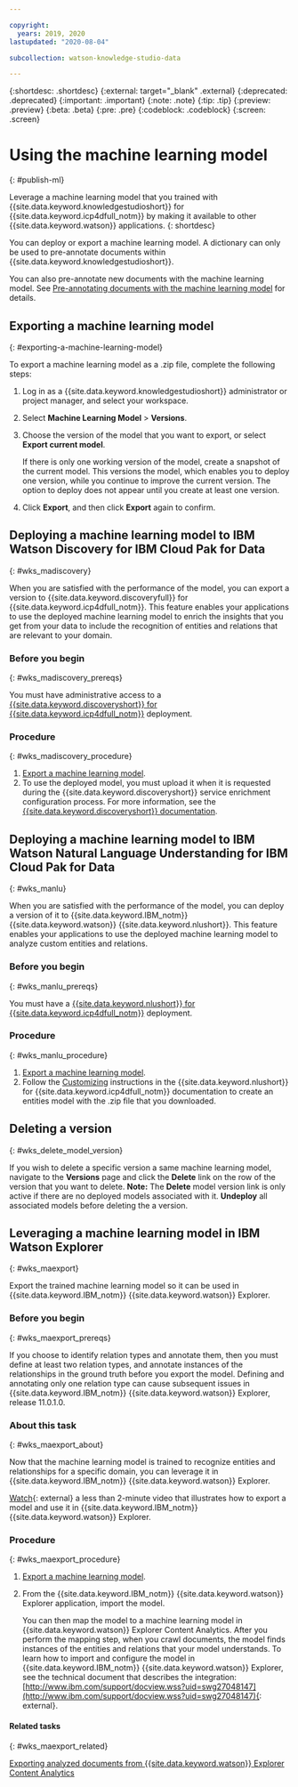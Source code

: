 ```yaml
---

copyright:
  years: 2019, 2020
lastupdated: "2020-08-04"

subcollection: watson-knowledge-studio-data

---
```


{:shortdesc: .shortdesc}
{:external: target="_blank" .external}
{:deprecated: .deprecated}
{:important: .important}
{:note: .note}
{:tip: .tip}
{:preview: .preview}
{:beta: .beta}
{:pre: .pre}
{:codeblock: .codeblock}
{:screen: .screen}

# Using the machine learning model
{: #publish-ml}

Leverage a machine learning model that you trained with {{site.data.keyword.knowledgestudioshort}} for {{site.data.keyword.icp4dfull_notm}} by making it available to other {{site.data.keyword.watson}} applications.
{: shortdesc}

You can deploy or export a machine learning model. A dictionary can only be used to pre-annotate documents within {{site.data.keyword.knowledgestudioshort}}.

You can also pre-annotate new documents with the machine learning model. See [Pre-annotating documents with the machine learning model](/docs/watson-knowledge-studio-data?topic=watson-knowledge-studio-data-preannotation#wks_preannotsire) for details.

## Exporting a machine learning model
{: #exporting-a-machine-learning-model}

To export a machine learning model as a .zip file, complete the following steps:

1. Log in as a {{site.data.keyword.knowledgestudioshort}} administrator or project manager, and select your workspace.
2. Select **Machine Learning Model** > **Versions**.
3. Choose the version of the model that you want to export, or select **Export current model**.

    If there is only one working version of the model, create a snapshot of the current model. This versions the model, which enables you to deploy one version, while you continue to improve the current version. The option to deploy does not appear until you create at least one version.

4. Click **Export**, and then click **Export** again to confirm.

## Deploying a machine learning model to IBM Watson Discovery for IBM Cloud Pak for Data
{: #wks_madiscovery}

When you are satisfied with the performance of the model, you can export a version to {{site.data.keyword.discoveryfull}} for {{site.data.keyword.icp4dfull_notm}}. This feature enables your applications to use the deployed machine learning model to enrich the insights that you get from your data to include the recognition of entities and relations that are relevant to your domain.

### Before you begin
{: #wks_madiscovery_prereqs}

You must have administrative access to a [{{site.data.keyword.discoveryshort}} for {{site.data.keyword.icp4dfull_notm}}](/docs/discovery-data) deployment.

### Procedure
{: #wks_madiscovery_procedure}

1. [Export a machine learning model](#exporting-a-machine-learning-model).
2. To use the deployed model, you must upload it when it is requested during the {{site.data.keyword.discoveryshort}} service enrichment configuration process. For more information, see the [{{site.data.keyword.discoveryshort}} documentation](/docs/discovery-data?topic=discovery-data-create-enrichments#machinelearning-enrichment).

## Deploying a machine learning model to IBM Watson Natural Language Understanding for IBM Cloud Pak for Data
{: #wks_manlu}

When you are satisfied with the performance of the model, you can deploy a version of it to {{site.data.keyword.IBM_notm}} {{site.data.keyword.watson}} {{site.data.keyword.nlushort}}. This feature enables your applications to use the deployed machine learning model to analyze custom entities and relations.

### Before you begin
{: #wks_manlu_prereqs}

You must have a [{{site.data.keyword.nlushort}} for {{site.data.keyword.icp4dfull_notm}}](/docs/natural-language-understanding-data) deployment.

### Procedure
{: #wks_manlu_procedure}

1. [Export a machine learning model](#exporting-a-machine-learning-model).
2. Follow the [Customizing](/docs/natural-language-understanding-data?topic=natural-language-understanding-data-customizing) instructions in the {{site.data.keyword.nlushort}} for {{site.data.keyword.icp4dfull_notm}} documentation to create an entities model with the .zip file that you downloaded.

## Deleting a version
{: #wks_delete_model_version}

If you wish to delete a specific version a same machine learning model, navigate to the **Versions** page and click the **Delete** link on the row of the version that you want to delete.
**Note:** The **Delete** model version link is only active if there are no deployed models associated with it. **Undeploy** all associated models before deleting the a version.

## Leveraging a machine learning model in IBM Watson Explorer
{: #wks_maexport}

Export the trained machine learning model so it can be used in {{site.data.keyword.IBM_notm}} {{site.data.keyword.watson}} Explorer.

### Before you begin
{: #wks_maexport_prereqs}

If you choose to identify relation types and annotate them, then you must define at least two relation types, and annotate instances of the relationships in the ground truth before you export the model. Defining and annotating only one relation type can cause subsequent issues in {{site.data.keyword.IBM_notm}} {{site.data.keyword.watson}} Explorer, release 11.0.1.0.

### About this task
{: #wks_maexport_about}

Now that the machine learning model is trained to recognize entities and relationships for a specific domain, you can leverage it in {{site.data.keyword.IBM_notm}} {{site.data.keyword.watson}} Explorer.

[Watch](https://www.youtube.com/watch?v=1VoS-xczBow&amp;feature=youtu.be){: external} a less than 2-minute video that illustrates how to export a model and use it in {{site.data.keyword.IBM_notm}} {{site.data.keyword.watson}} Explorer.

### Procedure
{: #wks_maexport_procedure}

1. [Export a machine learning model](#exporting-a-machine-learning-model).
1. From the {{site.data.keyword.IBM_notm}} {{site.data.keyword.watson}} Explorer application, import the model.

    You can then map the model to a machine learning model in {{site.data.keyword.watson}} Explorer Content Analytics. After you perform the mapping step, when you crawl documents, the model finds instances of the entities and relations that your model understands. To learn how to import and configure the model in {{site.data.keyword.IBM_notm}} {{site.data.keyword.watson}} Explorer, see the technical document that describes the integration: [http://www.ibm.com/support/docview.wss?uid=swg27048147](http://www.ibm.com/support/docview.wss?uid=swg27048147){: external}.

#### Related tasks
{: #wks_maexport_related}

[Exporting analyzed documents from {{site.data.keyword.watson}} Explorer Content Analytics](/docs/watson-knowledge-studio-data?topic=watson-knowledge-studio-data-preannotation#wks_uimawexca)
